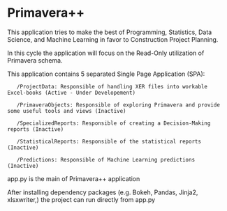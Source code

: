 # Primavera++
This application tries to make the best of Programming, Statistics, Data Science, and Machine Learning in favor to Construction Project Planning.

In this cycle the application will focus on the Read-Only utilization of Primavera schema.

This application contains 5 separated Single Page Application (SPA):

       /ProjectData: Responsible of handling XER files into workable Excel-books (Active - Under Developement)
       
       /PrimaveraObjects: Responsible of exploring Primavera and provide some useful tools and views (Inactive)
       
       /SpecializedReports: Responsible of creating a Decision-Making reports (Inactive)
       
       /StatisticalReports: Responsible of the statistical reports (Inactive)
       
       /Predictions: Responsible of Machine Learning predictions (Inactive)
       
app.py is the main of Primavera++ application

After installing dependency packages (e.g. Bokeh, Pandas, Jinja2, xlsxwriter,) the project can run directly from app.py
